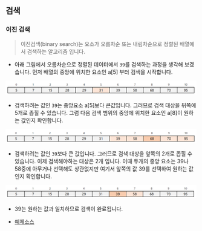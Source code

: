 ## 검색

### 이진 검색

>  이진검색(binary search)는 요소가 오름차순 또는 내림차순으로 정렬된 배열에서 검색하는 알고리즘 입니다.

- 아래 그림에서 오름차순으로 정렬된 데이터에서 `39`를 검색하는 과정을 생각해 보겠습니다. 먼저 배열의 중앙에 위치한 요소인 a[5] 부터 검색을 시작합니다.

![image-20191213133120283](md_img/image-20191213133120283.png)

- 검색하려는 값인 `39`는 중앙요소 a[5]보다 큰값입니다. 그러므로 검색 대상을 뒤쪽에 5개로 좁힐 수 있습니다. 그럼 다음 검색 범위의 중앙에 위치한 요소인 a[8]이 원하는 값인지 확인합니다.

![image-20191213133507343](md_img/image-20191213133507343.png)

- 검색하려는 값인 `39`보다 큰 값입니다. 그러므로 검색 대상을 앞쪽의 2개로 좁힐 수 있습니다. 이제 검색해야하는 대상은 2개 입니다. 이때 두개의 중앙 요소는 39나 58중에 아무거나 선택해도 상관없지만 여기서 앞쪽의 값 39를 선택하여 원하는 값인지 확인합니다.

![image-20191213135316740](md_img/image-20191213135316740.png)

- 39는 원하는 값과 일치하므로 검색이 완료됩니다.

- [예제소스](https://github.com/kyunghee2/TIL2/blob/master/Java/java_algorithm/src/chap03/BinSearch.java)


